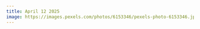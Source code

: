 ```yaml
---
title: April 12 2025
image: https://images.pexels.com/photos/6153346/pexels-photo-6153346.jpeg?auto=compress&cs=tinysrgb&w=1260&h=750&dpr=2
---
```

